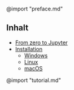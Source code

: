@import "preface.md"


Inhalt
------
<!-- @import "[TOC]" {cmd="toc" depthFrom=1 depthTo=6 orderedList=false} -->
<!-- code_chunk_output -->

- [From zero to Jupyter](#from-zero-to-jupyter)
- [Installation](#installation)
  - [Windows](#windows)
  - [Linux](#linux)
  - [macOS](#macos)

<!-- /code_chunk_output -->


@import "tutorial.md"
